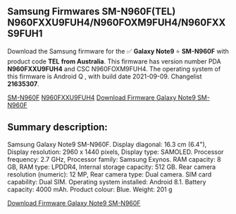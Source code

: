 <h2>Samsung Firmwares SM-N960F(TEL) N960FXXU9FUH4/N960FOXM9FUH4/N960FXXS9FUH1</h2>
Download the Samsung firmware for the ✅ <strong>Galaxy Note9 </strong> ⭐ <strong>SM-N960F</strong> with product code <strong>TEL</strong> <strong> from Australia</strong>. This firmware has version number PDA <strong>N960FXXU9FUH4</strong> and CSC N960FOXM9FUH4. The operating system of this firmware is Android Q , with build date 2021-09-09. Changelist <strong>21635307</strong>.


[SM-N960F](https://samfirm.shop/samsung/model/SM-N960F)
[N960FXXU9FUH4](https://samfirm.shop/samsung/pda/N960FXXU9FUH4)
[Download Firmware Galaxy Note9 SM-N960F](https://samfirm.shop/samsung/firmware/454640)
<h2>Summary description:</h2>
<p>Samsung Galaxy Note9 SM-N960F. Display diagonal: 16.3 cm (6.4"), Display resolution: 2960 x 1440 pixels, Display type: SAMOLED. Processor frequency: 2.7 GHz, Processor family: Samsung Exynos. RAM capacity: 8 GB, RAM type: LPDDR4, Internal storage capacity: 512 GB. Rear camera resolution (numeric): 12 MP, Rear camera type: Dual camera. SIM card capability: Dual SIM. Operating system installed: Android 8.1. Battery capacity: 4000 mAh. Product colour: Blue. Weight: 201 g</p>


[Download Firmware Galaxy Note9 SM-N960F](https://samfirm.shop/samsung/firmware/454640)
